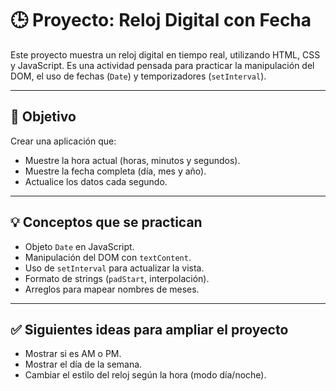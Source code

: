 # 🕒 Proyecto: Reloj Digital con Fecha

Este proyecto muestra un reloj digital en tiempo real, utilizando HTML, CSS y JavaScript. Es una actividad pensada para practicar la manipulación del DOM, el uso de fechas (`Date`) y temporizadores (`setInterval`).

---

## 🎯 Objetivo

Crear una aplicación que:

- Muestre la hora actual (horas, minutos y segundos).
- Muestre la fecha completa (día, mes y año).
- Actualice los datos cada segundo.

---

## 💡 Conceptos que se practican

- Objeto `Date` en JavaScript.
- Manipulación del DOM con `textContent`.
- Uso de `setInterval` para actualizar la vista.
- Formato de strings (`padStart`, interpolación).
- Arreglos para mapear nombres de meses.

---

## ✅ Siguientes ideas para ampliar el proyecto

- Mostrar si es AM o PM.
- Mostrar el día de la semana.
- Cambiar el estilo del reloj según la hora (modo día/noche).

